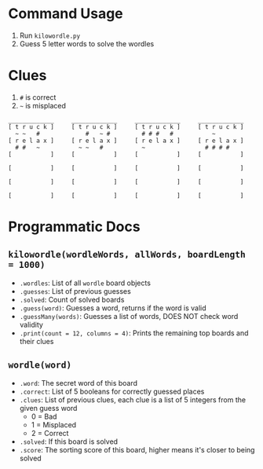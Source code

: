 # Command Usage
1. Run `kilowordle.py`
2. Guess 5 letter words to solve the wordles

# Clues
1. `#` is correct
2. `~` is misplaced
```
_____________     _____________     _____________     _____________
[ t r u c k ]     [ t r u c k ]     [ t r u c k ]     [ t r u c k ]
  ~ ~   #             #   ~ #         # # #   #           ~        
[ r e l a x ]     [ r e l a x ]     [ r e l a x ]     [ r e l a x ]
  # #   ~           ~ ~   #           ~                 # # # #    
[           ]     [           ]     [           ]     [           ]

[           ]     [           ]     [           ]     [           ]

[           ]     [           ]     [           ]     [           ]

[           ]     [           ]     [           ]     [           ]
```

# Programmatic Docs

## `kilowordle(wordleWords, allWords, boardLength = 1000)`
- `.wordles`: List of all `wordle` board objects
- `.guesses`: List of previous guesses
- `.solved`: Count of solved boards
- `.guess(word)`: Guesses a word, returns if the word is valid
- `.guessMany(words)`: Guesses a list of words, DOES NOT check word validity
- `.print(count = 12, columns = 4)`: Prints the remaining top boards and their clues


## `wordle(word)`
- `.word`: The secret word of this board
- `.correct`: List of 5 booleans for correctly guessed places
- `.clues`: List of previous clues, each clue is a list of 5 integers from the given guess word
  - 0 = Bad
  - 1 = Misplaced
  - 2 = Correct
- `.solved`: If this board is solved
- `.score`: The sorting score of this board, higher means it's closer to being solved

